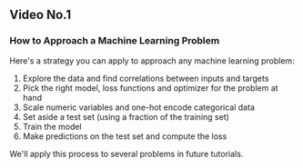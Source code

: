 
## Video No.1
### How to Approach a Machine Learning Problem

Here's a strategy you can apply to approach any machine learning problem:

1. Explore the data and find correlations between inputs and targets
2. Pick the right model, loss functions and optimizer for the problem at hand
3. Scale numeric variables and one-hot encode categorical data
4. Set aside a test set (using a fraction of the training set)
5. Train the model
6. Make predictions on the test set and compute the loss

We'll apply this process to several problems in future tutorials.